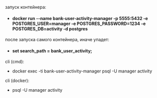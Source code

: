 запуск контейнера:
* #### docker run --name bank-user-activity-manager -p 5555:5432 -e POSTGRES_USER=manager -e POSTGRES_PASSWORD=1234 -e POSTGRES_DB=activity -d postgres

после запуска самого контейнера, иначе упадет:
* #### set search_path = bank_user_activity;


cli (cmd):
* docker exec -ti bank-user-activity-manager psql -U manager activity

cli (docker):
* psql -U manager activity
